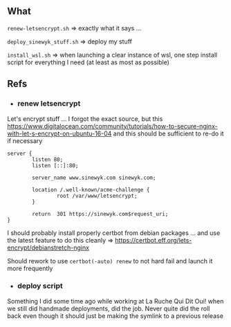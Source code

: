 ## What

`renew-letsencrypt.sh` => exactly what it says ...

`deploy_sinewyk_stuff.sh` => deploy my stuff

`install_wsl.sh` => when launching a clear instance of wsl, one step install script for everything I need (at least as most as possible)

## Refs

-   ### renew letsencrypt

Let's encrypt stuff ... I forgot the exact source, but this https://www.digitalocean.com/community/tutorials/how-to-secure-nginx-with-let-s-encrypt-on-ubuntu-16-04 and this should be sufficient to re-do it if necessary

```
server {
        listen 80;
        listen [::]:80;

        server_name www.sinewyk.com sinewyk.com;

        location /.well-known/acme-challenge {
                root /var/www/letsencrypt;
        }

        return  301 https://sinewyk.com$request_uri;
}
```

I should probably install properly certbot from debian packages ... and use the latest feature to do this cleanly => https://certbot.eff.org/lets-encrypt/debianstretch-nginx

Should rework to use `certbot(-auto) renew` to not hard fail and launch it more frequently

-   ### deploy script

Something I did some time ago while working at La Ruche Qui Dit Oui! when we still did handmade deployments, did the job. Never quite did the roll back even though it should just be making the symlink to a previous release
